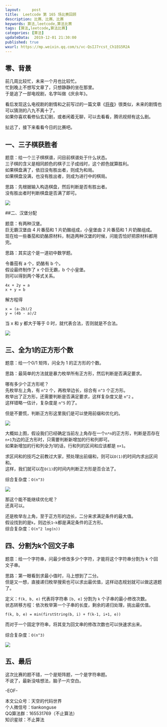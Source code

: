 ```yaml
---   
layout:     post  
title:  Leetcode 第 165 场比赛回顾 
description: 比赛、比赛、比赛  
keywords: 算法,leetcode,算法比赛  
tags: [算法,leetcode,算法比赛]    
categories: [算法]  
updateData:  2019-12-01 21:30:00  
published: true  
wxurl: https://mp.weixin.qq.com/s/vc-QsIJ7rcst_Ch1EG5R2A  
---  
```



## 零、背景  


前几周比较忙，未来一个月也比较忙。  
忙到晚上不想写文章了，只想静静的坐在那里。  
于是追了一部电视剧，名字叫做《庆余年》。  


看后发现这么电视剧的剧情和之前写过的一篇文章《[将夜](https://mp.weixin.qq.com/s/s36euoz6wP7TYBn01TTtxQ)》很类似，未来的剧情也可以猜测的八九不离十了。  
如果你喜欢看修仙玄幻剧，或者闲着无聊，可以去看看，腾讯视频有这么剧。  


扯远了，接下来看看今日的比赛吧。  


## 一、三子棋获胜者  


题意：给一个三子棋棋谱，问目前棋谱处于什么状态。  
三子棋的含义是相同颜色的棋子三子成线时，这个颜色就算胜利。  
如果棋盘满了，依旧没有胜出者，则成为和局。  
如果棋盘没满，也没有胜出者，则成为进行中的棋局。  


思路：先根据输入构造棋盘，然后判断是否有胜出者。  
没有胜出者时判断棋盘是否满了即可。  


![](http://res2019.tiankonguse.com/images/2019/12/01/001.png)  


##二、汉堡分配  


题意：有两种汉堡。  
巨无霸汉堡由 4 片番茄和 1 片奶酪组成，小皇堡由 2 片番茄和 1 片奶酪组成。  
现在给一些番茄和奶酪原材料，制造两种汉堡的时候，问能否恰好把原材料都用完。  


思路：其实这个是一道初中数学题。  


令番茄有 a 个，奶酪有 b 个。  
假设最终制作了 x 个巨无霸，b 个小皇堡。  
则可以得到两个等式关系。  


```
4x + 2y = a  
x + y = b  
```

解方程得  


```
x = (a-2b)/2  
y = (4b - a)/2  
```

当 x 和 y 都大于等于 0 时，就代表合法，否则就是不合法。  


![](http://res2019.tiankonguse.com/images/2019/12/01/002.png)  


## 三、全为1的正方形个数  


题意：给一个0/1 矩阵，问全为 1 的正方形的个数。  


思路：最简单的方法就是暴力枚举所有正方形，然后判断是否满足要求。  


哪有多少个正方形呢？  
先枚举左上角，有 `n^2` 个，再枚举边长，综合有 `n^3` 个正方形。  
枚举出了正方形，还需要判断是否满足要求，这样复杂度又是 `n^2` 。  
这样错略一估计，复杂度是 `n^5` 的了。  


但是不要慌，判断正方形这里我们是可以使用前缀和优化的。  



![](http://res2019.tiankonguse.com/images/2019/12/01/004.png)  


大概如上图，假设我们已经确定当前左上角存在一个`n*n`的正方形，判断是否存在`n+1`为边的正方形时，只需要判断新增加的行和列即可。  
如果新增加的行和列全为1的话，行和列的区间和应该都是 `n+1`。  


求区间和的技巧之前教过大家，预处理出前缀和，则可以`O(1)`的时间内求出区间和。  
这样，我们就可以在`O(1)`的时间内判断正方形是否合法了。  


综合复杂度：`O(n^3)`  



![](http://res2019.tiankonguse.com/images/2019/12/01/003.png)  


那这个能不能继续优化呢？  
还真可以。  


还是枚举左上角，至于正方形的边长，二分来求满足条件的最大值。  
假设找到的是`k`，则边长`1~k`都是满足条件的正方形。  
综合复杂度：`O(n^2 log(n))`  


## 四、分割为k个回文子串  


题意：给一个字符串，问最少修改多少个字符，才能将这个字符串分割为 k 个回文子串。  


思路：第一眼看到求最小值时，马上想到了二分。  
但是又一想，直接递归枚举搜索也可以求出最优值，这样动态规划就可以做这道题了。  



定义：`f(k, b, e)` 代表将字符串 `[b, e]` 分割为 `k` 个子串的最小修改次数。  
状态转移方程：依次枚举第一个子串的长度，剩余的递归处理，挑出最优值。  


```
f(k, b, e) = min(firstString(b, i) + f(k-1, i+1, e))  
```

而对于一个固定字符串，将其变为回文串的修改次数也可以快速求出来。  


综合复杂度：`O(n^3)`  



![](http://res2019.tiankonguse.com/images/2019/12/01/004.png)  



## 五、最后  


这次比赛的题不错，一个是矩阵题，一个是字符串题。  
不说了，最新没啥想法，脑子一片空白。  



-EOF-  


本文公众号：天空的代码世界  
个人微信号：tiankonguse  
QQ算法群：165531769（不止算法）  
知识星球：不止算法  

